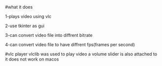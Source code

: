#what it does

1-plays video using vlc

2-use tkinter as gui

3-can convert video file into diffrent bitrate

4-can convert video file to have diffrent fps(frames per second)

#vlc player
vlclib was used to play video a volume slider is also attached to it does not work on macos

